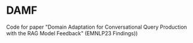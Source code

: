 # DAMF
Code for paper "Domain Adaptation for Conversational Query Production with the RAG Model Feedback" (EMNLP23 Findings))
